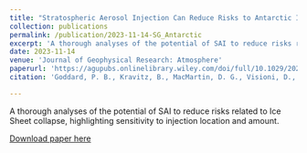 ```yaml
---
title: "Stratospheric Aerosol Injection Can Reduce Risks to Antarctic Ice Loss Depending on Injection Location and Amount"
collection: publications
permalink: /publication/2023-11-14-SG_Antarctic
excerpt: 'A thorough analyses of the potential of SAI to reduce risks related to Ice Sheet collapse, highlighting sensitivity to injection location and amount.'
date: 2023-11-14
venue: 'Journal of Geophysical Research: Atmosphere'
paperurl: 'https://agupubs.onlinelibrary.wiley.com/doi/full/10.1029/2023JD039434/'
citation: 'Goddard, P. B., Kravitz, B., MacMartin, D. G., Visioni, D., Bednarz, E. M., and Lee, W. R. (2023). Stratospheric aerosol injection can reduce risks to Antarctic ice loss depending on injection location and amount. Journal of Geophysical Research: Atmospheres, 128, e2023JD039434. https://doi.org/10.1029/2023JD039434'

---
```

A thorough analyses of the potential of SAI to reduce risks related to Ice Sheet collapse, highlighting sensitivity to injection location and amount.

[Download paper here](https://agupubs.onlinelibrary.wiley.com/doi/full/10.1029/2023JD039434)